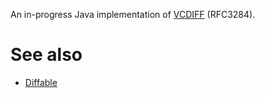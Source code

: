 An in-progress Java implementation of [VCDIFF](https://github.com/google/open-vcdiff) (RFC3284).

# See also
* [Diffable](https://web.archive.org/web/20120301201412/http://code.google.com/p/diffable/)
